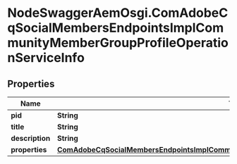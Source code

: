 # NodeSwaggerAemOsgi.ComAdobeCqSocialMembersEndpointsImplCommunityMemberGroupProfileOperationServiceInfo

## Properties

Name | Type | Description | Notes
------------ | ------------- | ------------- | -------------
**pid** | **String** |  | [optional] 
**title** | **String** |  | [optional] 
**description** | **String** |  | [optional] 
**properties** | [**ComAdobeCqSocialMembersEndpointsImplCommunityMemberGroupProfileOperationServiceProperties**](ComAdobeCqSocialMembersEndpointsImplCommunityMemberGroupProfileOperationServiceProperties.md) |  | [optional] 


